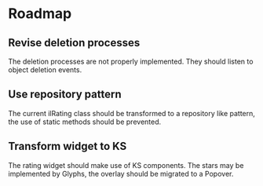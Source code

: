 # Roadmap

## Revise deletion processes

The deletion processes are not properly implemented. They should listen to object deletion events.

## Use repository pattern

The current ilRating class should be transformed to a repository like pattern, the use of static methods should be prevented.

## Transform widget to KS

The rating widget should make use of KS components. The stars may be implemented by Glyphs, the overlay should be migrated to a Popover.
